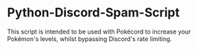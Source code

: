 # Python-Discord-Spam-Script
This script is intended to be used with Pokécord to increase your Pokémon's levels, whilst bypassing Discord's rate limiting.

